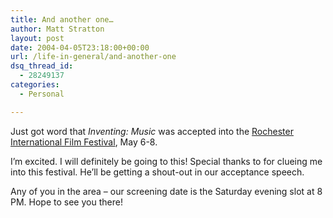 ```yaml
---
title: And another one…
author: Matt Stratton
layout: post
date: 2004-04-05T23:18:00+00:00
url: /life-in-general/and-another-one
dsq_thread_id:
  - 28249137
categories:
  - Personal

---
```

Just got word that _Inventing: Music_ was accepted into the <a href="https://www.rochesterfilmfest.org/" target="_blank">Rochester International Film Festival</a>, May 6-8.

I&#8217;m excited. I will definitely be going to this! Special thanks to for clueing me into this festival. He&#8217;ll be getting a shout-out in our acceptance speech.

Any of you in the area &#8211; our screening date is the Saturday evening slot at 8 PM. Hope to see you there!